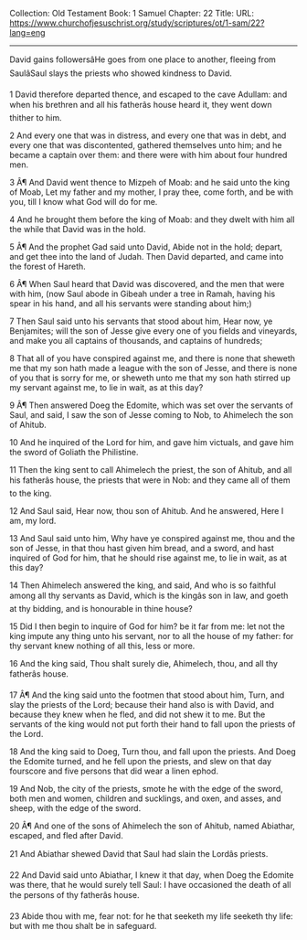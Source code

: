 Collection: Old Testament
Book: 1 Samuel
Chapter: 22
Title: 
URL: https://www.churchofjesuschrist.org/study/scriptures/ot/1-sam/22?lang=eng

---

David gains followersâHe goes from one place to another, fleeing from SaulâSaul slays the priests who showed kindness to David.

1 David therefore departed thence, and escaped to the cave Adullam: and when his brethren and all his fatherâs house heard it, they went down thither to him.

2 And every one that was in distress, and every one that was in debt, and every one that was discontented, gathered themselves unto him; and he became a captain over them: and there were with him about four hundred men.

3 Â¶ And David went thence to Mizpeh of Moab: and he said unto the king of Moab, Let my father and my mother, I pray thee, come forth, and be with you, till I know what God will do for me.

4 And he brought them before the king of Moab: and they dwelt with him all the while that David was in the hold.

5 Â¶ And the prophet Gad said unto David, Abide not in the hold; depart, and get thee into the land of Judah. Then David departed, and came into the forest of Hareth.

6 Â¶ When Saul heard that David was discovered, and the men that were with him, (now Saul abode in Gibeah under a tree in Ramah, having his spear in his hand, and all his servants were standing about him;)

7 Then Saul said unto his servants that stood about him, Hear now, ye Benjamites; will the son of Jesse give every one of you fields and vineyards, and make you all captains of thousands, and captains of hundreds;

8 That all of you have conspired against me, and there is none that sheweth me that my son hath made a league with the son of Jesse, and there is none of you that is sorry for me, or sheweth unto me that my son hath stirred up my servant against me, to lie in wait, as at this day?

9 Â¶ Then answered Doeg the Edomite, which was set over the servants of Saul, and said, I saw the son of Jesse coming to Nob, to Ahimelech the son of Ahitub.

10 And he inquired of the Lord for him, and gave him victuals, and gave him the sword of Goliath the Philistine.

11 Then the king sent to call Ahimelech the priest, the son of Ahitub, and all his fatherâs house, the priests that were in Nob: and they came all of them to the king.

12 And Saul said, Hear now, thou son of Ahitub. And he answered, Here I am, my lord.

13 And Saul said unto him, Why have ye conspired against me, thou and the son of Jesse, in that thou hast given him bread, and a sword, and hast inquired of God for him, that he should rise against me, to lie in wait, as at this day?

14 Then Ahimelech answered the king, and said, And who is so faithful among all thy servants as David, which is the kingâs son in law, and goeth at thy bidding, and is honourable in thine house?

15 Did I then begin to inquire of God for him? be it far from me: let not the king impute any thing unto his servant, nor to all the house of my father: for thy servant knew nothing of all this, less or more.

16 And the king said, Thou shalt surely die, Ahimelech, thou, and all thy fatherâs house.

17 Â¶ And the king said unto the footmen that stood about him, Turn, and slay the priests of the Lord; because their hand also is with David, and because they knew when he fled, and did not shew it to me. But the servants of the king would not put forth their hand to fall upon the priests of the Lord.

18 And the king said to Doeg, Turn thou, and fall upon the priests. And Doeg the Edomite turned, and he fell upon the priests, and slew on that day fourscore and five persons that did wear a linen ephod.

19 And Nob, the city of the priests, smote he with the edge of the sword, both men and women, children and sucklings, and oxen, and asses, and sheep, with the edge of the sword.

20 Â¶ And one of the sons of Ahimelech the son of Ahitub, named Abiathar, escaped, and fled after David.

21 And Abiathar shewed David that Saul had slain the Lordâs priests.

22 And David said unto Abiathar, I knew it that day, when Doeg the Edomite was there, that he would surely tell Saul: I have occasioned the death of all the persons of thy fatherâs house.

23 Abide thou with me, fear not: for he that seeketh my life seeketh thy life: but with me thou shalt be in safeguard.
